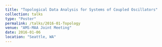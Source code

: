 ```yaml
---
title: "Topological Data Analysis for Systems of Coupled Oscillators"
collection: talks
type: "Poster"
permalink: /talks/2016-01-Topology
venue: "AMS-MAA Joint Meeting"
date: 2016-01-06
location: "Seattle, WA"
---
```

